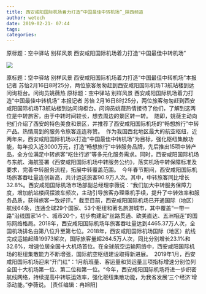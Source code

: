 ```yaml
---
title: 西安咸阳国际机场着力打造“中国最佳中转机场”_陕西频道
author: wetech
date: 2019-02-21- 07:44
tags: 
categories: 
---
```

原标题：空中驿站 别样风景 西安咸阳国际机场着力打造“中国最佳中转机场”
<!-- more -->
                
<img align="center" border="0" src="http://p2.ifengimg.com/a/2016/0810/204c433878d5cf9size1_w16_h16.png" />
                
            
原标题：空中驿站 别样风景 西安咸阳国际机场着力打造“中国最佳中转机场”本报记者 苏怡2月16日8时25分，两位旅客匆匆赶到西安咸阳国际机场T3航站楼到达问询柜台。问询员姚薇热
原标题：空中驿站 别样风景 西安咸阳国际机场着力打造“中国最佳中转机场”
本报记者 苏怡
2月16日8时25分，两位旅客匆匆赶到西安咸阳国际机场T3航站楼到达问询柜台。问询员姚薇热情接待了他们，了解到这两位是中转旅客，由于中转时间较长，想去周边的景区转一转。 
随即，姚薇主动向他们介绍了西安的特色美食和景区，并推荐了西安咸阳国际机场的“畅想旅行”中转产品。热情周到的服务令旅客连连称赞。 
作为我国西北地区最大的航空枢纽，近两年来，西安咸阳国际机场以打造“中国最佳中转机场”为目标，强化枢纽集散功能，每年投入近3000万元，打造“畅想旅行”中转服务品牌，先后推出15项中转产品，全方位满足中转旅客“吃住行游”等多元化服务需求。同时，西安咸阳国际机场与东航、海航签署《西安咸阳国际机场中转服务公约》，落实机场中转保障标准及要求，完善中转服务流程，拓展中转覆盖范围。 
今年春节期间，西安咸阳国际机场旅客吞吐量连创新高，共计运送旅客90.9万人次。其中，中转旅客同比增长32.8%。西安咸阳国际机场市场部副总经理李薇说：“我们加大中转服务保障力度，增加航站楼间摆渡车频次，主动引导旅客办理乘机手续，提升了中转效率和服务品质，获得旅客一致好评。” 
截至目前，西安咸阳国际机场已开通国际（地区）航线64条，连通全球29个国家、53个枢纽和著名旅游城市，其中覆盖“一带一路”沿线国家14个、城市20个，初步构建起“丝路贯通、欧美直达、五洲相连”的国际网络格局。2018年，西安咸阳国际机场年旅客吞吐量达到4465.37万人次，全国机场排名由第八位升至第七位。2018年，西安咸阳国际机场国际（地区）航线完成运输起降19973架次，国际旅客量超264.5万人次，同比分别增长23.1%和32.6%，增速位居全国十大机场首位。在全球航空运输网络中，西安咸阳国际机场的枢纽集散能力不断增强，国际航空枢纽建设取得新进展。 
2019年1月，西安咸阳国际机场迎来“开门红”：1月航班量、客运量和货运量三项指标增速分别位列全国十大机场第一位、第二位和第一位。“今年，西安咸阳国际机场将进一步织密航线网络，持续提高中转联运效率，强化枢纽集散功能，为我省发展‘三个经济’增添动能。”李薇说。
[责任编辑：冉旭阳]
            
